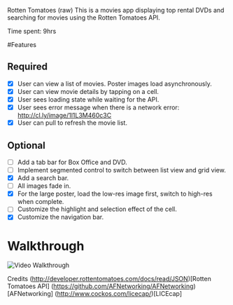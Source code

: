 Rotten Tomatoes (raw)
This is a movies app displaying top rental DVDs and searching for movies using the Rotten Tomatoes API.

Time spent: 9hrs

#Features

## Required
* [x] User can view a list of movies. Poster images load asynchronously.
* [x] User can view movie details by tapping on a cell.
* [x] User sees loading state while waiting for the API.
* [x] User sees error message when there is a network error: http://cl.ly/image/1l1L3M460c3C
* [x] User can pull to refresh the movie list.

## Optional
* [ ] Add a tab bar for Box Office and DVD.
* [ ] Implement segmented control to switch between list view and grid view.
* [x] Add a search bar.
* [ ] All images fade in.
* [x] For the large poster, load the low-res image first, switch to high-res when complete.
* [ ] Customize the highlight and selection effect of the cell.
* [x] Customize the navigation bar.

# Walkthrough
![Video Walkthrough](Codepath-assignment1.gif)

Credits
(http://developer.rottentomatoes.com/docs/read/JSON)[Rotten Tomatoes API]
(https://github.com/AFNetworking/AFNetworking)[AFNetworking]
(http://www.cockos.com/licecap/)[LICEcap]
